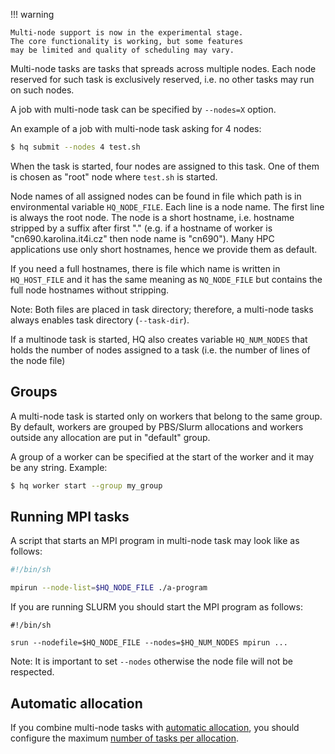 

!!! warning

    Multi-node support is now in the experimental stage.
    The core functionality is working, but some features
    may be limited and quality of scheduling may vary.


Multi-node tasks are tasks that spreads across multiple nodes.
Each node reserved for such task is exclusively reserved, i.e. no other 
tasks may run on such nodes.

A job with multi-node task can be specified by ``--nodes=X`` option.

An example of a job with multi-node task asking for 4 nodes:

```bash
$ hq submit --nodes 4 test.sh
```

When the task is started, four nodes are assigned to this task.
One of them is chosen as "root" node where ``test.sh`` is started.

Node names of all assigned nodes can be found in file which path is in
environmental variable ``HQ_NODE_FILE``. Each line is a node name.
The first line is always the root node.
The node is a short hostname, i.e. hostname stripped by a suffix after first "."
(e.g. if a hostname of worker is "cn690.karolina.it4i.cz" then node name is "cn690").
Many HPC applications use only short hostnames, hence we provide them as default.

If you need a full hostnames, there is file which name is written in ``HQ_HOST_FILE`` and it has the same meaning
as ``NQ_NODE_FILE`` but contains the full node hostnames without stripping.

Note: Both files are placed in task directory; therefore, a multi-node tasks always enables task directory (``--task-dir``).

If a multinode task is started, HQ also creates variable `HQ_NUM_NODES` that
holds the number of nodes assigned to a task (i.e. the number of lines of the node file)


## Groups

A multi-node task is started only on workers that belong to the same group.
By default, workers are grouped by PBS/Slurm allocations and workers outside any allocation 
are put in "default" group.

A group of a worker can be specified at the start of the worker and it may be any string. Example:

```bash
$ hq worker start --group my_group
```

## Running MPI tasks

A script that starts an MPI program in multi-node task may look like as follows:

```bash
#!/bin/sh

mpirun --node-list=$HQ_NODE_FILE ./a-program
```

If you are running SLURM you should start the MPI program as follows:

```
#!/bin/sh

srun --nodefile=$HQ_NODE_FILE --nodes=$HQ_NUM_NODES mpirun ...
```

Note: It is important to set `--nodes` otherwise the node file will not be respected.

## Automatic allocation

If you combine multi-node tasks with [automatic allocation](../deployment/allocation.md), you should
configure the maximum [number of tasks per allocation](../deployment/allocation.md#maximum-number-of-workers-per-allocation).
